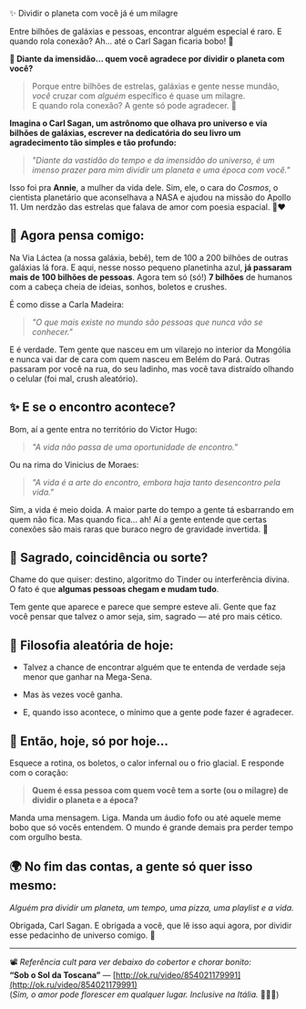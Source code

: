 ✨ Dividir o planeta com você já é um milagre

Entre bilhões de galáxias e pessoas, encontrar alguém especial é raro. E quando rola conexão? Ah... até o Carl Sagan ficaria bobo! 💫

**💫 Diante da imensidão… quem você agradece por dividir o planeta com você?**

> Porque entre bilhões de estrelas, galáxias e gente nesse mundão, _você_ cruzar com _alguém_ específico é quase um milagre.  
> E quando rola conexão? A gente só pode agradecer. 💖



**Imagina o Carl Sagan, um astrônomo que olhava pro universo e via bilhões de galáxias, escrever na dedicatória do seu livro um agradecimento tão simples e tão profundo:**

> _"Diante da vastidão do tempo e da imensidão do universo, é um imenso prazer para mim dividir um planeta e uma época com você."_

Isso foi pra **Annie**, a mulher da vida dele. Sim, ele, o cara do _Cosmos_, o cientista planetário que aconselhava a NASA e ajudou na missão do Apollo 11. Um nerdzão das estrelas que falava de amor com poesia espacial. 🚀❤️



## 🌌 Agora pensa comigo:

Na Via Láctea (a nossa galáxia, bebê), tem de 100 a 200 bilhões de outras galáxias lá fora. E aqui, nesse nosso pequeno planetinha azul, **já passaram mais de 100 bilhões de pessoas**. Agora tem só (só!) **7 bilhões** de humanos com a cabeça cheia de ideias, sonhos, boletos e crushes.

É como disse a Carla Madeira:

> _"O que mais existe no mundo são pessoas que nunca vão se conhecer."_

E é verdade. Tem gente que nasceu em um vilarejo no interior da Mongólia e nunca vai dar de cara com quem nasceu em Belém do Pará. Outras passaram por você na rua, do seu ladinho, mas você tava distraído olhando o celular (foi mal, crush aleatório).

## ✨ E se o encontro acontece?

Bom, aí a gente entra no território do Victor Hugo:

> _"A vida não passa de uma oportunidade de encontro."_

Ou na rima do Vinicius de Moraes:

> _"A vida é a arte do encontro, embora haja tanto desencontro pela vida."_

Sim, a vida é meio doida. A maior parte do tempo a gente tá esbarrando em quem não fica. Mas quando fica… ah! Aí a gente entende que certas conexões são mais raras que buraco negro de gravidade invertida. 🌠


## 💞 Sagrado, coincidência ou sorte?

Chame do que quiser: destino, algoritmo do Tinder ou interferência divina. O fato é que **algumas pessoas chegam e mudam tudo**.

Tem gente que aparece e parece que sempre esteve ali. Gente que faz você pensar que talvez o amor seja, sim, sagrado — até pro mais cético.


## 🧠 Filosofia aleatória de hoje:

-   Talvez a chance de encontrar alguém que te entenda de verdade seja menor que ganhar na Mega-Sena.
    
-   Mas às vezes você ganha.
    
-   E, quando isso acontece, o mínimo que a gente pode fazer é agradecer.
    


## 🙏 Então, hoje, só por hoje…

Esquece a rotina, os boletos, o calor infernal ou o frio glacial. E responde com o coração:

> **Quem é essa pessoa com quem você tem a sorte (ou o milagre) de dividir o planeta e a época?**

Manda uma mensagem. Liga. Manda um áudio fofo ou até aquele meme bobo que só vocês entendem. O mundo é grande demais pra perder tempo com orgulho besta.


## 🌍 No fim das contas, a gente só quer isso mesmo:

_Alguém pra dividir um planeta, um tempo, uma pizza, uma playlist e a vida._

Obrigada, Carl Sagan. E obrigada a você, que lê isso aqui agora, por dividir esse pedacinho de universo comigo. 💙

----------

📽️ _Referência cult para ver debaixo do cobertor e chorar bonito:_  
**“Sob o Sol da Toscana”** — [http://ok.ru/video/854021179991](http://ok.ru/video/854021179991)  
(_Sim, o amor pode florescer em qualquer lugar. Inclusive na Itália._ 🍷🇮🇹)
